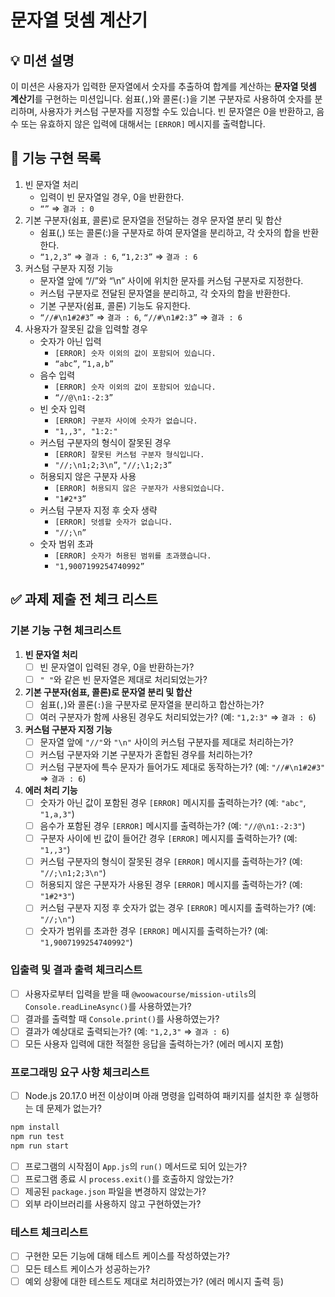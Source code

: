 # **문자열 덧셈 계산기**

## 💡 미션 설명

이 미션은 사용자가 입력한 문자열에서 숫자를 추출하여 합계를 계산하는 **문자열 덧셈 계산기**를 구현하는 미션입니다. 쉼표(`,`)와 콜론(`:`)을 기본 구분자로 사용하여 숫자를 분리하며, 사용자가 커스텀 구분자를 지정할 수도 있습니다. 빈 문자열은 0을 반환하고, 음수 또는 유효하지 않은 입력에 대해서는 `[ERROR]` 메시지를 출력합니다.

## 🔎 **기능 구현 목록**

1. 빈 문자열 처리
    - 입력이 빈 문자열일 경우, 0을 반환한다.
    - `“”` ⇒ `결과 : 0`
2. 기본 구분자(쉼표, 콜론)로 문자열을 전달하는 경우 문자열 분리 및 합산
    - 쉼표(,) 또는 콜론(:)을 구분자로 하여 문자열을 분리하고, 각 숫자의 합을 반환한다.
    - `“1,2,3”` ⇒ `결과 : 6`, `“1,2:3”` ⇒ `결과 : 6`
3. 커스텀 구분자 지정 기능
    - 문자열 앞에 “//”와 “\n” 사이에 위치한 문자를 커스텀 구분자로 지정한다.
    - 커스텀 구분자로 전달된 문자열을 분리하고, 각 숫자의 합을 반환한다.
    - 기본 구분자(쉼표, 콜론) 기능도 유지한다.
    - `“//#\n1#2#3”` ⇒ `결과 : 6`, `“//#\n1#2:3”` ⇒ `결과 : 6`
4. 사용자가 잘못된 값을 입력할 경우
    - 숫자가 아닌 입력
        - `[ERROR] 숫자 이외의 값이 포함되어 있습니다.`
        - `“abc”`, `“1,a,b”`
    - 음수 입력
        - `[ERROR] 숫자 이외의 값이 포함되어 있습니다.`
        - `“//@\n1:-2:3”`
    - 빈 숫자 입력
        - `[ERROR] 구분자 사이에 숫자가 없습니다.`
        - `"1,,3", "1:2:"`
    - 커스텀 구분자의 형식이 잘못된 경우
        - `[ERROR] 잘못된 커스텀 구분자 형식입니다.`
        - `"//;\n1;2;3\n”`, `"//;\1;2;3”`
    - 허용되지 않은 구분자 사용
        - `[ERROR] 허용되지 않은 구분자가 사용되었습니다.`
        - `"1#2*3”`
    - 커스텀 구분자 지정 후 숫자 생략
        - `[ERROR] 덧셈할 숫자가 없습니다.`
        - `"//;\n”`
    - 숫자 범위 초과
        - `[ERROR] 숫자가 허용된 범위를 초과했습니다.`
        - `"1,9007199254740992”`

## ✅ **과제 제출 전 체크 리스트**

### **기본 기능 구현 체크리스트**

1. **빈 문자열 처리**
    - [ ]  빈 문자열이 입력된 경우, 0을 반환하는가?
    - [ ]  `" "`와 같은 빈 문자열은 제대로 처리되었는가?
2. **기본 구분자(쉼표, 콜론)로 문자열 분리 및 합산**
    - [ ]  쉼표(`,`)와 콜론(`:`)을 구분자로 문자열을 분리하고 합산하는가?
    - [ ]  여러 구분자가 함께 사용된 경우도 처리되었는가? (예: `"1,2:3"` ⇒ `결과 : 6`)
3. **커스텀 구분자 지정 기능**
    - [ ]  문자열 앞에 `"//"`와 `"\n"` 사이의 커스텀 구분자를 제대로 처리하는가?
    - [ ]  커스텀 구분자와 기본 구분자가 혼합된 경우를 처리하는가?
    - [ ]  커스텀 구분자에 특수 문자가 들어가도 제대로 동작하는가? (예: `"//#\n1#2#3"` ⇒ `결과 : 6`)
4. **에러 처리 기능**
    - [ ]  숫자가 아닌 값이 포함된 경우 `[ERROR]` 메시지를 출력하는가? (예: `"abc"`, `"1,a,3"`)
    - [ ]  음수가 포함된 경우 `[ERROR]` 메시지를 출력하는가? (예: `"//@\n1:-2:3"`)
    - [ ]  구분자 사이에 빈 값이 들어간 경우 `[ERROR]` 메시지를 출력하는가? (예: `"1,,3"`)
    - [ ]  커스텀 구분자의 형식이 잘못된 경우 `[ERROR]` 메시지를 출력하는가? (예: `"//;\n1;2;3\n"`)
    - [ ]  허용되지 않은 구분자가 사용된 경우 `[ERROR]` 메시지를 출력하는가? (예: `"1#2*3"`)
    - [ ]  커스텀 구분자 지정 후 숫자가 없는 경우 `[ERROR]` 메시지를 출력하는가? (예: `"//;\n"`)
    - [ ]  숫자가 범위를 초과한 경우 `[ERROR]` 메시지를 출력하는가? (예: `"1,9007199254740992"`)

### **입출력 및 결과 출력 체크리스트**

- [ ]  사용자로부터 입력을 받을 때 `@woowacourse/mission-utils`의 `Console.readLineAsync()`를 사용하였는가?
- [ ]  결과를 출력할 때 `Console.print()`를 사용하였는가?
- [ ]  결과가 예상대로 출력되는가? (예: `"1,2,3"` ⇒ `결과 : 6`)
- [ ]  모든 사용자 입력에 대한 적절한 응답을 출력하는가? (에러 메시지 포함)

### **프로그래밍 요구 사항 체크리스트**

- [ ]  Node.js 20.17.0 버전 이상이며 아래 명령을 입력하여 패키지를 설치한 후 실행하는 데 문제가 없는가?

```jsx
npm install
npm run test
npm run start
```

- [ ]  프로그램의 시작점이 `App.js`의 `run()` 메서드로 되어 있는가?
- [ ]  프로그램 종료 시 `process.exit()`를 호출하지 않았는가?
- [ ]  제공된 `package.json` 파일을 변경하지 않았는가?
- [ ]  외부 라이브러리를 사용하지 않고 구현하였는가?

### **테스트 체크리스트**

- [ ]  구현한 모든 기능에 대해 테스트 케이스를 작성하였는가?
- [ ]  모든 테스트 케이스가 성공하는가?
- [ ]  예외 상황에 대한 테스트도 제대로 처리하였는가? (에러 메시지 출력 등)
